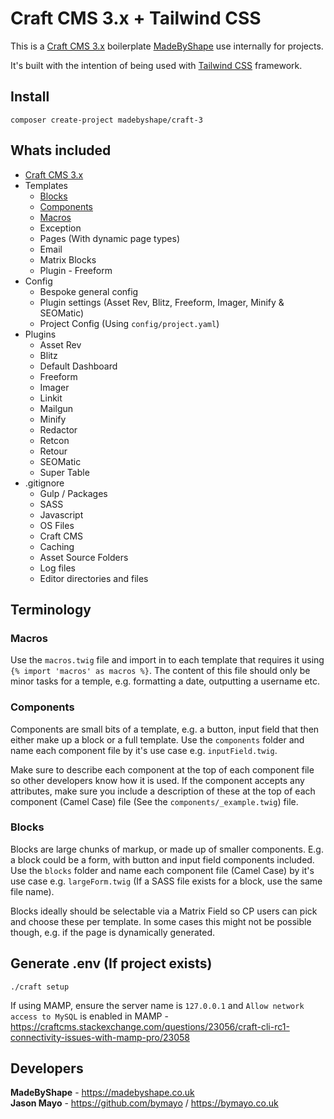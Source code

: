 # Craft CMS 3.x + Tailwind CSS

This is a [Craft CMS 3.x](https://github.com/craftcms/cms) boilerplate [MadeByShape](https://madebyshape.co.uk) use internally for projects. 

It's built with the intention of being used with [Tailwind CSS](https://github.com/madebyshape/tailwind-css) framework.

## Install

`composer create-project madebyshape/craft-3`

## Whats included

- [Craft CMS 3.x](https://github.com/craftcms/cms)
- Templates
   - [Blocks](https://github.com/madebyshape/craft-3#blocks)
   - [Components](https://github.com/madebyshape/craft-3#components)
   - [Macros](https://github.com/madebyshape/craft-3#macros)
   - Exception
   - Pages (With dynamic page types)
   - Email
   - Matrix Blocks
   - Plugin - Freeform
- Config
   - Bespoke general config
   - Plugin settings (Asset Rev, Blitz, Freeform, Imager, Minify & SEOMatic)
   - Project Config (Using `config/project.yaml`)
- Plugins
   - Asset Rev
   - Blitz
   - Default Dashboard
   - Freeform
   - Imager
   - Linkit
   - Mailgun
   - Minify
   - Redactor
   - Retcon
   - Retour
   - SEOMatic
   - Super Table
- .gitignore
   - Gulp / Packages
   - SASS
   - Javascript
   - OS Files
   - Craft CMS
   - Caching
   - Asset Source Folders
   - Log files
   - Editor directories and files

## Terminology

### Macros
Use the `macros.twig` file and import in to each template that requires it using `{% import 'macros' as macros %}`. The content of this file should only be minor tasks for a temple, e.g. formatting a date, outputting a username etc.

### Components
Components are small bits of a template, e.g. a button, input field that then either make up a block or a full template. Use the `components` folder and name each component file by it's use case e.g. `inputField.twig`.

Make sure to describe each component at the top of each component file so other developers know how it is used. If the component accepts any attributes, make sure you include a description of these at the top of each component (Camel Case) file (See the `components/_example.twig`) file.

### Blocks
Blocks are large chunks of markup, or made up of smaller components. E.g. a block could be a form, with button and input field components included. Use the `blocks` folder and name each component file (Camel Case) by it's use case e.g. `largeForm.twig` (If a SASS file exists for a block, use the same file name).

Blocks ideally should be selectable via a Matrix Field so CP users can pick and choose these per template. In some cases this might not be possible though, e.g. if the page is dynamically generated.

## Generate .env (If project exists)

`./craft setup`

If using MAMP, ensure the server name is `127.0.0.1` and `Allow network access to MySQL` is enabled in MAMP - https://craftcms.stackexchange.com/questions/23056/craft-cli-rc1-connectivity-issues-with-mamp-pro/23058

## Developers

**MadeByShape** - https://madebyshape.co.uk  
**Jason Mayo** - https://github.com/bymayo / https://bymayo.co.uk
